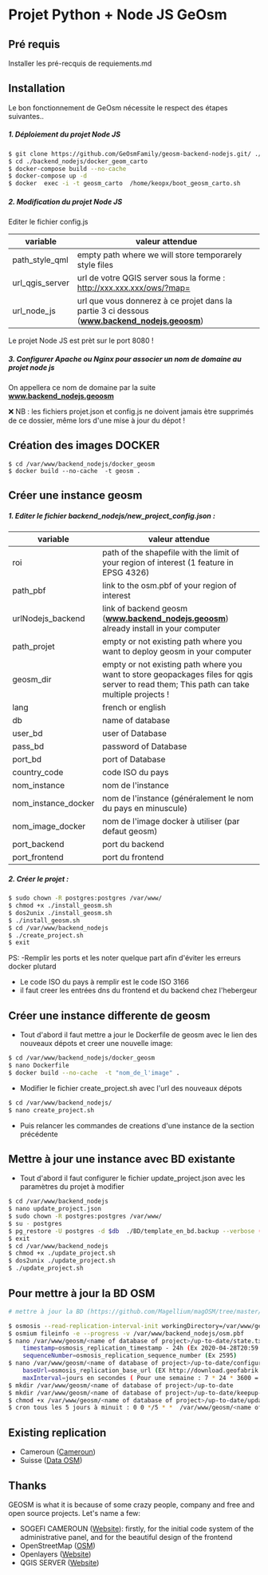 # Projet Python + Node JS GeOsm

## Pré requis

Installer les pré-recquis de requiements.md

## Installation

Le bon fonctionnement de GeOsm nécessite le respect des étapes suivantes..

##### 1. Déploiement du projet Node JS

```sh
$ git clone https://github.com/GeOsmFamily/geosm-backend-nodejs.git/ ./backend_nodejs
$ cd ./backend_nodejs/docker_geom_carto
$ docker-compose build --no-cache
$ docker-compose up -d
$ docker  exec -i -t geosm_carto  /home/keopx/boot_geosm_carto.sh
```

##### 2. Modification du projet Node JS

Editer le fichier config.js

| variable        | valeur attendue                                                                               |
| --------------- | --------------------------------------------------------------------------------------------- |
| path_style_qml  | empty path where we will store temporarely style files                                        |
| url_qgis_server | url de votre QGIS server sous la forme : http://xxx.xxx.xxx/ows/?map=                         |
| url_node_js     | url que vous donnerez à ce projet dans la partie 3 ci dessous (**www.backend_nodejs.geoosm**) |

Le projet Node JS est prèt sur le port 8080 !

##### 3. Configurer Apache ou Nginx pour associer un nom de domaine au projet node js

On appellera ce nom de domaine par la suite **www.backend_nodejs.geoosm**

❌ NB : les fichiers projet.json et config.js ne doivent jamais ètre supprimés de ce dossier, même lors d'une mise à jour du dépot !

## Création des images DOCKER

```
$ cd /var/www/backend_nodejs/docker_geosm
$ docker build --no-cache  -t geosm .
```

## Créer une instance geosm

##### 1. Editer le fichier backend_nodejs/new_project_config.json :

| variable            | valeur attendue                                                                                                                           |
| ------------------- | ----------------------------------------------------------------------------------------------------------------------------------------- |
| roi                 | path of the shapefile with the limit of your region of interest (1 feature in EPSG 4326)                                                  |
| path_pbf            | link to the osm.pbf of your region of interest                                                                                            |
| urlNodejs_backend   | link of backend geosm (**www.backend_nodejs.geoosm**) already install in your computer                                                    |
| path_projet         | empty or not existing path where you want to deploy geosm in your computer                                                                |
| geosm_dir           | empty or not existing path where you want to store geopackages files for qgis server to read them; This path can take multiple projects ! |
| lang                | french or english                                                                                                                         |
| db                  | name of database                                                                                                                          |
| user_bd             | user of Database                                                                                                                          |
| pass_bd             | password of Database                                                                                                                      |
| port_bd             | port of Database                                                                                                                          |
| country_code        | code ISO du pays                                                                                                                          |
| nom_instance        | nom de l'instance                                                                                                                         |
| nom_instance_docker | nom de l'instance (généralement le nom du pays en minuscule)                                                                              |
| nom_image_docker    | nom de l'image docker à utiliser (par defaut geosm)                                                                                       |
| port_backend        | port du backend                                                                                                                           |
| port_frontend       | port du frontend                                                                                                                          |

##### 2. Créer le projet :

```sh
$ sudo chown -R postgres:postgres /var/www/
$ chmod +x ./install_geosm.sh
$ dos2unix ./install_geosm.sh
$ ./install_geosm.sh
$ cd /var/www/backend_nodejs
$ ./create_project.sh
$ exit

```

PS: -Remplir les ports et les noter quelque part afin d'éviter les erreurs docker plutard

- Le code ISO du pays à remplir est le code ISO 3166
- il faut creer les entrées dns du frontend et du backend chez l'hebergeur

## Créer une instance differente de geosm

- Tout d'abord il faut mettre a jour le Dockerfile de geosm avec le lien des nouveaux dépots et creer une nouvelle image:

```sh
$ cd /var/www/backend_nodejs/docker_geosm
$ nano Dockerfile
$ docker build --no-cache  -t "nom_de_l'image" .
```

- Modifier le fichier create_project.sh avec l'url des nouveaux dépots

```sh
$ cd /var/www/backend_nodejs/
$ nano create_project.sh
```

- Puis relancer les commandes de creations d'une instance de la section précédente

## Mettre à jour une instance avec BD existante

- Tout d'abord il faut configurer le fichier update_project.json avec les paramètres du projet à modifier

```sh
$ cd /var/www/backend_nodejs
$ nano update_project.json
$ sudo chown -R postgres:postgres /var/www/
$ su - postgres
$ pg_restore -U postgres -d $db  ./BD/template_en_bd.backup --verbose (remplacer $db par le nom de la base de données et changer repertoire en fonction du template de l\'instance)
$ exit
$ cd /var/www/backend_nodejs
$ chmod +x ./update_project.sh
$ dos2unix ./update_project.sh
$ ./update_project.sh

```

## Pour mettre à jour la BD OSM

```sh
# mettre à jour la BD (https://github.com/Magellium/magOSM/tree/master/database)

$ osmosis --read-replication-interval-init workingDirectory=/var/www/geosm/<name of database of project>/up-to-date
$ osmium fileinfo -e --progress -v /var/www/backend_nodejs/osm.pbf
$ nano /var/www/geosm/<name of database of project>/up-to-date/state.txt
    timestamp=osmosis_replication_timestamp - 24h (Ex 2020-04-28T20:59:03Z - 24h = 2020-04-27T20:59:03Z)
	sequenceNumber=osmosis_replication_sequence_number (Ex 2595)
$ nano /var/www/geosm/<name of database of project>/up-to-date/configuration.txt (le fichier existe déja normalement, il a été crée par la première commande avec osmosis)
    baseUrl=osmosis_replication_base_url (EX http://download.geofabrik.de/europe/france-updates)
    maxInterval=jours en secondes ( Pour une semaine : 7 * 24 * 3600 = 604800)
$ mkdir /var/www/geosm/<name of database of project>/up-to-date
$ mkdir /var/www/geosm/<name of database of project>/up-to-date/keepup-cron-logs/
$ chmod +x /var/www/geosm/<name of database of project>/up-to-date/update_osm_db.sh
$ cron tous les 5 jours à minuit : 0 0 */5 * *  /var/www/geosm/<name of database of project>/up-to-date/update_osm_db.sh > /var/www/geosm/france/up-to-date/keepup-cron-logs/keepup-cron.log 2>&1

```

## Existing replication

- Cameroun ([Cameroun](http://cameroun.geo.sm/))
- Suisse ([Data OSM](http://suisse.geo.sm/))

## Thanks

GEOSM is what it is because of some crazy people, company and free and open source projects. Let's name a few:

- SOGEFI CAMEROUN ([Website](http://sogefi.cm)): firstly, for the initial code system of the administrative panel, and for the beautiful design of the frontend
- OpenStreetMap ([OSM](http://osm.org))
- Openlayers ([Website](http://openlayers.com))
- QGIS SERVER ([Website](https://docs.qgis.org/3.4/en/docs/training_manual/qgis_server/index.html))
